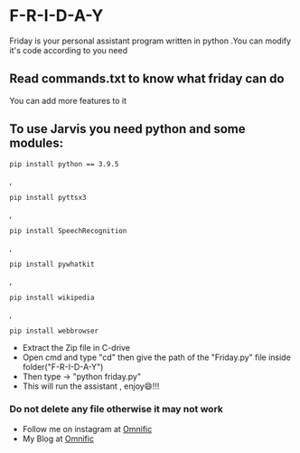 # F-R-I-D-A-Y
Friday is your personal assistant program written in python .You can modify it's code according to you need

## Read commands.txt to know what friday can do 

You can add more features to it

## To use Jarvis you need python and some modules: 


    pip install python == 3.9.5

,

    pip install pyttsx3
,

    pip install SpeechRecognition
,

    pip install pywhatkit
,

    pip install wikipedia
,

    pip install webbrowser
    
* Extract the Zip file in C-drive
* Open cmd and type "cd" then give the path of the "Friday.py" file inside folder("F-R-I-D-A-Y")
* Then type -> "python friday.py"
* This will run the assistant , enjoy😄!!! 
    
### Do not delete any file otherwise it may not work
   * Follow me on instagram at [Omnific](https://www.instagram.com/omni_fic/)
   * My Blog at [Omnific](http://0mnific.blogspot.com/)
